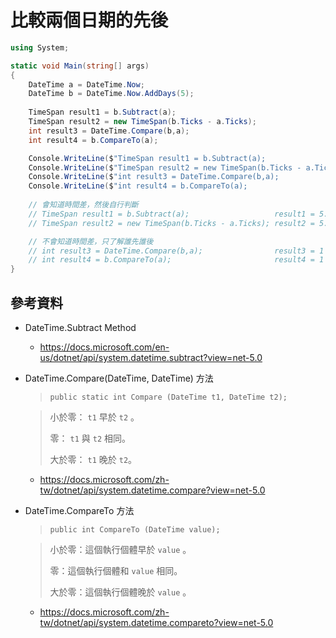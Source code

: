 # 比較兩個日期的先後

```csharp
using System;

static void Main(string[] args)
{
    DateTime a = DateTime.Now;
    DateTime b = DateTime.Now.AddDays(5);
            
    TimeSpan result1 = b.Subtract(a);
    TimeSpan result2 = new TimeSpan(b.Ticks - a.Ticks);            
    int result3 = DateTime.Compare(b,a);
    int result4 = b.CompareTo(a);

    Console.WriteLine($"TimeSpan result1 = b.Subtract(a);                   result1 = {result1}");
    Console.WriteLine($"TimeSpan result2 = new TimeSpan(b.Ticks - a.Ticks); result2 = {result2}");
    Console.WriteLine($"int result3 = DateTime.Compare(b,a);                result3 = {result3}");
    Console.WriteLine($"int result4 = b.CompareTo(a);                       result4 = {result4}");
    
    // 會知道時間差，然後自行判斷
    // TimeSpan result1 = b.Subtract(a);                   result1 = 5.00:00:00.0013509
    // TimeSpan result2 = new TimeSpan(b.Ticks - a.Ticks); result2 = 5.00:00:00.0013509

    // 不會知道時間差，只了解誰先誰後
    // int result3 = DateTime.Compare(b,a);                result3 = 1
    // int result4 = b.CompareTo(a);                       result4 = 1
}
```

## 參考資料

* DateTime.Subtract Method
  * https://docs.microsoft.com/en-us/dotnet/api/system.datetime.subtract?view=net-5.0

* DateTime.Compare(DateTime, DateTime) 方法
  > ```public static int Compare (DateTime t1, DateTime t2);```
  
  > 小於零： `t1` 早於 `t2` 。
  >
  > 零： `t1` 與 `t2` 相同。
  >
  > 大於零： `t1` 晚於 `t2`。
  * https://docs.microsoft.com/zh-tw/dotnet/api/system.datetime.compare?view=net-5.0

* DateTime.CompareTo 方法
  > ```public int CompareTo (DateTime value);```

  > 小於零：這個執行個體早於 `value` 。
  >
  > 零：這個執行個體和 `value` 相同。
  >
  > 大於零：這個執行個體晚於 `value` 。
  * https://docs.microsoft.com/zh-tw/dotnet/api/system.datetime.compareto?view=net-5.0